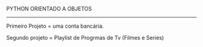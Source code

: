 PYTHON ORIENTADO A OBJETOS

<hr>

Primeiro Projeto = uma conta bancária.

Segundo projeto = Playlist de Progrmas de Tv (Filmes e Series)
